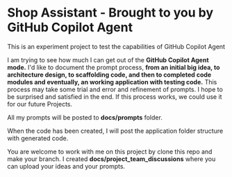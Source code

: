 # Shop Assistant - Brought to you by GitHub Copilot Agent 
This is an experiment project to test the capabilities of GitHub Copilot Agent 

I am trying to see how much I can get out of the **GitHub Copilot Agent mode.** I'd like to document the prompt process, **from an initial big idea, to architecture design, to scaffolding code, and then to completed code modules and eventually, an working application with testing code.** This process may take some trial and error and refinement of prompts. I hope to be surprised and satisfied in the end. If this process works, we could use it for our future Projects. 

All my prompts will be posted to **docs/prompts** folder. 

When the code has been created, I will post the application folder structure with generated code. 

You are welcome to work with me on this project by clone this repo and make your branch. I created **docs/project_team_discussions** where you can upload your ideas and your prompts. 

